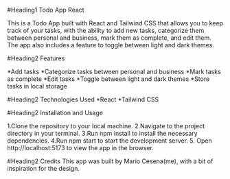 #Heading1
Todo App React

This is a Todo App built with React and Tailwind CSS that allows you to keep track of your tasks, with the ability to add new tasks, categorize them between personal and business, mark them as complete, and edit them. The app also includes a feature to toggle between light and dark themes.

#Heading2
Features

*Add tasks
*Categorize tasks between personal and business
*Mark tasks as complete
*Edit tasks
*Toggle between light and dark themes
*Store tasks in local storage

#Heading2
Technologies Used
*React
*Tailwind CSS

#Heading2
Installation and Usage

1.Clone the repository to your local machine.
2.Navigate to the project directory in your terminal.
3.Run npm install to install the necessary dependencies.
4.Run npm start to start the development server. 5. Open http://localhost:5173 to view the app in the browser.

#Heading2
Credits
This app was built by Mario Cesena(me), with a bit of inspiration for the design.
